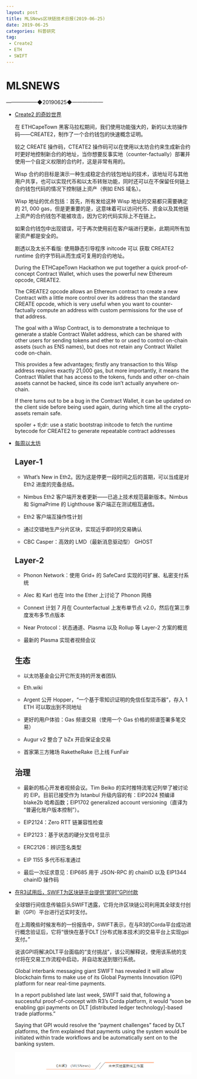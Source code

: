 ```yaml
---
layout: post
title: MLSNews区块链技术日报(2019-06-25)
date: 2019-06-25 
categories: 科普研究
tag:  
 - Create2
 - ETH
 - SWIFT
--- 
```

# ​MLSNEWS

——————◆20190625◆——————
* [Create2 的奇妙世界](https://blog.ricmoo.com/wisps-the-magical-world-of-create2-5c2177027604)

  在 ETHCapeTown 黑客马拉松期间，我们使用功能强大的，新的以太坊操作码——CREATE2，制作了一个合约钱包的快速概念证明。

  较之 CREATE 操作码，CTEATE2 操作码可以在使用以太坊合约来生成新合约时更好地控制新合约的地址，当你想要反事实地（counter-factually）部署并使用一个自定义权限的合约时，这是非常有用的。

  Wisp 合约的目标是演示一种生成稳定合约钱包地址的技术，该地址可与其他用户共享，也可以实现代币和以太币转账功能，同时还可以在不保留任何链上合约钱包代码的情况下控制链上资产（例如 ENS 域名）。

  Wisp 地址的优点包括：首先，所有发给这种 Wisp 地址的交易都只需要确定的 21, 000 gas，但是更重要的是，这意味着可以访问代币、资金以及其他链上资产的合约钱包不能被攻击，因为它的代码实际上不在链上。

  如果合约钱包中出现错误，可于再次使用前在客户端进行更新，此期间所有加密资产都是安全的。

  剧透以及太长不看版: 使用静态引导程序 initcode 可以 获取 CREATE2 runtime 合约字节码从而生成可复用的合约地址。

  During the ETHCapeTown Hackathon we put together a quick proof-of-concept Contract Wallet, which uses the powerful new Ethereum opcode, CREATE2.

  The CREATE2 opcode allows an Ethereum contract to create a new Contract with a little more control over its address than the standard CREATE opcode, which is very useful when you want to counter-factually compute an address with custom permissions for the use of that address.

  The goal with a Wisp Contract, is to demonstrate a technique to generate a stable Contract Wallet address, which can be shared with other users for sending tokens and ether to or used to control on-chain assets (such as ENS names), but does not retain any Contract Wallet code on-chain.

  This provides a few advantages; firstly any transaction to this Wisp address requires exactly 21,000 gas, but more importantly, it means the Contract Wallet that has access to the tokens, funds and other on-chain assets cannot be hacked, since its code isn’t actually anywhere on-chain.

  If there turns out to be a bug in the Contract Wallet, it can be updated on the client side before being used again, during which time all the crypto-assets remain safe.

  spoiler + tl;dr: use a static bootstrap initcode to fetch the runtime bytecode for CREATE2 to generate repeatable contract addresses
* [每周以太坊](https://weekinethereumnews.com/)

  ## Layer-1
  
  * What’s New in Eth2。因为这是停更一段时间之后的首期，可以当成是对 Eth2 进度的完备总结。

  * Nimbus Eth2 客户端开发者更新——已追上技术规范最新版本。Nimbus 和 SigmaPrime 的 Lighthouse 客户端正在测试相互通信。
  
  * Eth2 客户端互操作性计划

  * 通过交错地生产分片区块，实现近乎即时的交易确认
  
  * CBC Casper：高效的 LMD（最新消息驱动型） GHOST
  ## Layer-2
  * Phonon Network：使用 Grid+ 的 SafeCard 实现的可扩展、私密支付系统

  * Alec 和 Karl 也在 Into the Ether 上讨论了 Phonon 网络
  
  * Connext 计划 7 月在 Counterfactual 上发布单节点 v2.0，然后在第三季度发布多节点版本

  * Near Protocol：状态通道、Plasma 以及 Rollup 等 Layer-2 方案的概览

  * 最新的 Plasma 实现者视频会议
  
  ## 生态

  * 以太坊基金会公开它所支持的开发者团队

  * Eth.wiki

  * Argent 公开 Hopper，“一个基于零知识证明的免信任型混币器”，存入 1 ETH 可以取出到不同地址

  * 更好的用户体验：Gas 频谱交易（使用一个 Gas 价格的频谱签署多笔交易）

  * Augur v2 整合了 bZx 开启保证金交易

  * 首家第三方赌场 RaketheRake 已上线 FunFair
  
  ## 治理
  * 最新的核心开发者视频会议。Tim Beiko 的实时推特流笔记列举了被讨论的 EIP。目前已接受作为 Istanbul 升级内容的有：EIP2024 预编译 blake2b 哈希函数；EIP1702 generalized account versioning（直译为 “普遍化账户版本控制”）。

  * EIP2124：Zero RTT 链兼容性检查

  * EIP2123：基于状态的硬分叉信号显示
  
  * ERC2126：辨识签名类型

  * EIP 1155 多代币标准通过

  * 最后一次征求意见：EIP685 用于 JSON-RPC 的 chainID 以及 EIP1344 chainID 操作码
* [在R3试用后，SWIFT为区块链平台提供“即时”GPI付款](https://www.coindesk.com/swift-gives-blockchain-platforms-access-to-instant-gpi-payments-following-r3-trial?ref=tokendaily)

  全球银行间信息传输巨头SWIFT透露，它将允许区块链公司利用其全球支付创新（GPI）平台进行近实时支付。

  在上周晚些时候发布的一份报告中，SWIFT表示，在与R3的Corda平台成功进行概念验证后，它将“很快在基于DLT [分布式账本技术]的交易平台上实现gpi支付。”

  说该GPI将解决DLT平台面临的“支付挑战”，该公司解释说，使用该系统的支付将在交易工作流程中启动，并自动发送到银行系统。

  Global interbank messaging giant SWIFT has revealed it will allow blockchain firms to make use of its Global Payments Innovation (GPI) platform for near real-time payments.

  In a report published late last week, SWIFT said that, following a successful proof-of-concept with R3’s Corda platform, it would “soon be enabling gpi payments on DLT [distributed ledger technology]-based trade platforms.”

  Saying that GPI would resolve the “payment challenges” faced by DLT platforms, the firm explained that payments using the system would be initiated within trade workflows and be automatically sent on to the banking system.
  
  ![](/image/footlogo.png)